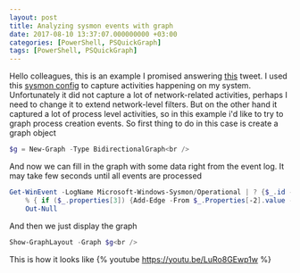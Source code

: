 ```yaml
---
layout: post
title: Analyzing sysmon events with graph
date: 2017-08-10 13:37:07.000000000 +03:00
categories: [PowerShell, PSQuickGraph]
tags: [PowerShell, PSQuickGraph]
---
```

Hello colleagues, this is an example I promised answering [this](https://twitter.com/cyb3rops/status/895024725730238464) tweet. I used this [sysmon config](https://github.com/SwiftOnSecurity/sysmon-config) to capture activities happening on my system. Unfortunately it did not capture a lot of network-related activities, perhaps I need to change it to extend network-level filters. But on the other hand it captured a lot of process level activities, so in this example i'd like to try to graph process creation events.
So first thing to do in this case is create a graph object

```powershell
$g = New-Graph -Type BidirectionalGraph<br />
```

And now we can fill in the graph with some data right from the event log. It may take few seconds until all events are processed
```powershell
Get-WinEvent -LogName Microsoft-Windows-Sysmon/Operational | ? {$_.id -eq 1} | 
    % { if ($_.properties[3]) {Add-Edge -From $_.Properties[-2].value -To $_.properties[3].value -Graph $g}} | 
    Out-Null
```

And then we just display the graph
```powershell
Show-GraphLayout -Graph $g<br />
```
This is how it looks like
{% youtube https://youtu.be/LuRo8GEwp1w %}
